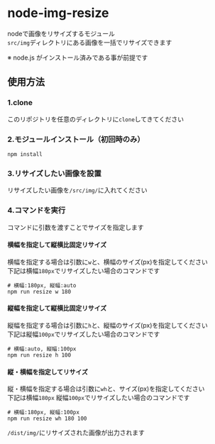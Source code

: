 # node-img-resize
nodeで画像をリサイズするモジュール  
`src/img`ディレクトリにある画像を一括でリサイズできます

※ node.js がインストール済みである事が前提です

## 使用方法

### 1.clone
このリポジトリを任意のディレクトリに`clone`してきてください

### 2.モジュールインストール（初回時のみ）
```bash= 
npm install 
```

### 3.リサイズしたい画像を設置
リサイズしたい画像を`/src/img/`に入れてください

### 4.コマンドを実行
コマンドに引数を渡すことでサイズを指定します

#### 横幅を指定して縦横比固定リサイズ
横幅を指定する場合は引数に`w`と、横幅のサイズ(px)を指定してください  
下記は横幅`180px`でリサイズしたい場合のコマンドです
```bash= 
# 横幅:180px, 縦幅:auto
npm run resize w 180
```

#### 縦幅を指定して縦横比固定リサイズ
縦幅を指定する場合は引数に`h`と、縦幅のサイズ(px)を指定してください  
下記は縦幅`100px`でリサイズしたい場合のコマンドです
```bash= 
# 横幅:auto, 縦幅:100px
npm run resize h 100
```

#### 縦・横幅を指定してリサイズ
縦・横幅を指定する場合は引数に`wh`と、サイズ(px)を指定してください  
下記は横幅`180px` 縦幅`100px`でリサイズしたい場合のコマンドです
```bash= 
# 横幅:180px, 縦幅:100px
npm run resize wh 180 100
```

`/dist/img/`にリサイズされた画像が出力されます
